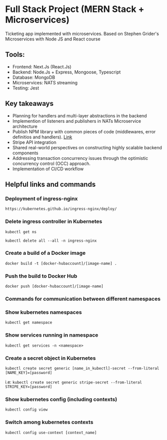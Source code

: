 # Full Stack Project (MERN Stack + Microservices)

Ticketing app implemented with microservices. Based on Stephen Grider's Microservices with Node JS and React course

## Tools:
- Frontend: Next.Js (React.Js)
- Backend: Node.Js + Express, Mongoose, Typescript
- Database: MongoDB
- Microservices: NATS streaming
- Testing: Jest

## Key takeaways
- Planning for handlers and multi-layer abstractions in the backend
- Implemention of listeners and publishers in NATs Microservice architecture
- Publish NPM library with common pieces of code (middlewares, error definitios and handlers). [Link](https://github.com/renzo-c/ticketing-common)
- Stripe API integration
- Shared real-world perspectives on constructing highly scalable backend components
- Addressing transaction concurrency issues through the optimistic concurrency control (OCC) approach.
- Implementation of CI/CD workflow

## Helpful links and commands

### Deployment of ingress-nginx
`https://kubernetes.github.io/ingress-nginx/deploy/`

### Delete ingress controller in Kubernetes
`kubectl get ns`

`kubectl delete all --all -n ingress-nginx`

### Create a build of a Docker image
`docker build -t [docker-hubaccount]/[image-name] .`

### Push the build to Docker Hub
`docker push [docker-hubaccount]/[image-name]`

### Commands for communication between different namespaces

### Show kubernetes namespaces

`kubectl get namespace`

### Show services running in namespace

`kubectl get services -n <namespace>`

### Create a secret object in Kubernetes
`kubectl create secret generic [name_in_kubectl]-secret --from-literal [NAME_KEY]=[password]`

i.e: `kubectl create secret generic stripe-secret --from-literal STRIPE_KEY=[password]`

### Show kubernetes config (including contexts)
`kubectl config view`

### Switch among kubernetes contexts
`kubectl config use-context [context_name]`

